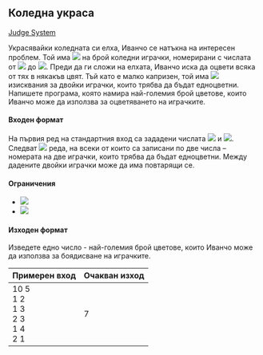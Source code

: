 ## Коледна украса

[Judge System](https://www.hackerrank.com/contests/practice-8-sda/challenges/christmas-decoration)

Украсявайки коледната си елха, Иванчо се натъкна на интересен проблем. Той има <img src="https://latex.codecogs.com/svg.latex?\Large&space;N"> на брой коледни играчки, номерирани с числата от <img src="https://latex.codecogs.com/svg.latex?\Large&space;1"> до <img src="https://latex.codecogs.com/svg.latex?\Large&space;N">. Преди да ги сложи на елхата, Иванчо иска да оцвети всяка от тях в някакъв цвят. Тъй като е малко капризен, той има <img src="https://latex.codecogs.com/svg.latex?\Large&space;M"> изисквания за двойки играчки, които трябва да бъдат едноцветни. Напишете програма, която намира най-големия брой цветове, които Иванчо може да използва за оцветяването на играчките.

#### Входен формат

На първия ред на стандартния вход са зададени числата <img src="https://latex.codecogs.com/svg.latex?\Large&space;N"> и <img src="https://latex.codecogs.com/svg.latex?\Large&space;M">. Следват <img src="https://latex.codecogs.com/svg.latex?\Large&space;M"> реда, на всеки от които са записани по две числа – номерата на две играчки, които трябва да бъдат едноцветни. Между дадените двойки играчки може да има повтарящи се.

#### Ограничения

- <img src="https://latex.codecogs.com/svg.latex?\Large&space;1\le{N}\le{10^9}">
- <img src="https://latex.codecogs.com/svg.latex?\Large&space;1\le{M}\le{10^5}">

#### Изходен формат

Изведете едно число - най-големия брой цветове, които Иванчо може да използва за боядисване на играчките.

Примерен вход|Очакван изход
-|-
10 5<br>1 2<br>1 3<br>2 3<br>1 4<br>2 1|7
